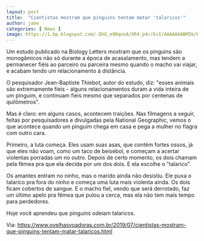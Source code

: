 ```yaml
---
layout: post
title:  "Cientistas mostram que pinguins tentam matar 'talaricos'"
author: jane
categories: [ News ]
image: https://1.bp.blogspot.com/-DhG_e90qnsA/XR4_p4crEvI/AAAAAAABM5k/Fkyl2oaiYz0ngUWMdwbkoHuVpIVCOECbACLcBGAs/s1600/cats.jpg
---
```

 Um estudo publicado na Biology Letters mostram que os pinguins são monogâmicos não só durante a época de acasalamento, mas tendem a permanecer fiéis ao parceiro ou parceira mesmo quando o macho vai viajar, e acabam tendo um relacionamento à distância.


O pesquisador Jean-Baptiste Thiebot, autor do estudo, diz: "esses animais são extremamente fieis - alguns relacionamentos duram a vida inteira de um pinguim, e continuam fieis mesmo que separados por centenas de quilômetros".

Mas é claro: em alguns casos, acontecem traições. Nas filmagens a seguir, feitas por pesquisadores e divulgadas pela National Geographic, vemos o que acontece quando um pinguim chega em casa e pega a mulher no flagra com outro cara.

Primeiro, a luta começa. Eles usam suas asas, que contém fortes ossos, já que eles não voam, como um taco de beisebol, e começam a acertar violentas porradas um no outro. Depois de certo momento, os dois chamam pela fêmea pra que ela decida por um dos dois. E ela escolhe o "talarico".

Os amantes entram no ninho, mas o marido ainda não desistiu. Ele puxa o talarico pra fora do ninho e começa uma luta mais violenta ainda. Os dois ficam cobertos de sangue. E o macho fiel, vendo que será derrotado, faz um último apelo pra fêmea que pulou a cerca, mas ela não tem mais tempo para perdedores.

Hoje você aprendeu que pinguins odeiam talaricos.

Via: https://www.ovelhasvoadoras.com.br/2019/07/cientistas-mostram-que-pinguins-tentam-matar-talaricos.html
